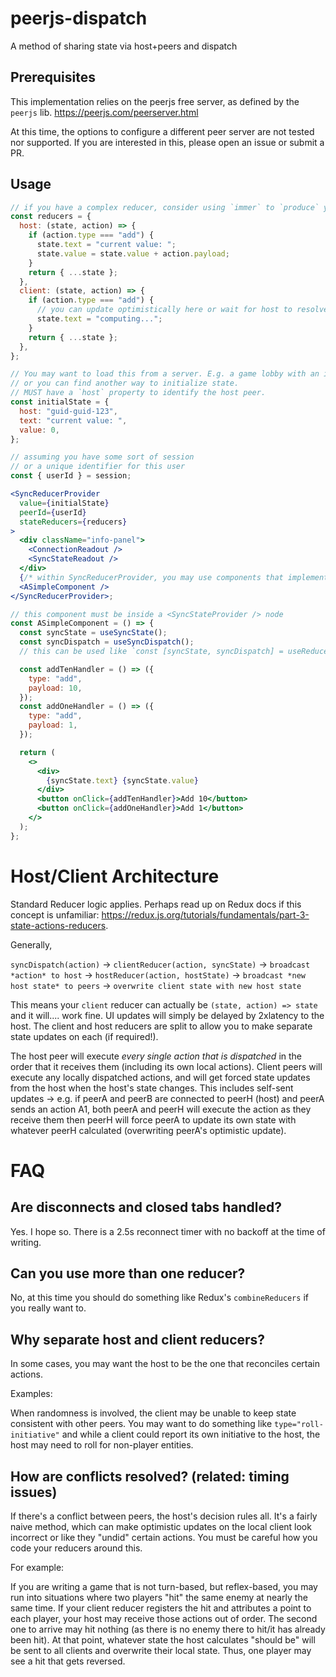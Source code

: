 # peerjs-dispatch

A method of sharing state via host+peers and dispatch

## Prerequisites

This implementation relies on the peerjs free server, as defined by the `peerjs` lib. https://peerjs.com/peerserver.html

At this time, the options to configure a different peer server are not tested nor supported. If you are interested in this, please open an issue or submit a PR.

## Usage

```jsx
// if you have a complex reducer, consider using `immer` to `produce` your new state.
const reducers = {
  host: (state, action) => {
    if (action.type === "add") {
      state.text = "current value: ";
      state.value = state.value + action.payload;
    }
    return { ...state };
  },
  client: (state, action) => {
    if (action.type === "add") {
      // you can update optimistically here or wait for host to resolve the action
      state.text = "computing...";
    }
    return { ...state };
  },
};

// You may want to load this from a server. E.g. a game lobby with an identified host.
// or you can find another way to initialize state.
// MUST have a `host` property to identify the host peer.
const initialState = {
  host: "guid-guid-123",
  text: "current value: ",
  value: 0,
};

// assuming you have some sort of session
// or a unique identifier for this user
const { userId } = session;

<SyncReducerProvider
  value={initialState}
  peerId={userId}
  stateReducers={reducers}
>
  <div className="info-panel">
    <ConnectionReadout />
    <SyncStateReadout />
  </div>
  {/* within SyncReducerProvider, you may use components that implement `useSyncState` and `useSyncDispatch` */}
  <ASimpleComponent />
</SyncReducerProvider>;
```

```jsx
// this component must be inside a <SyncStateProvider /> node
const ASimpleComponent = () => {
  const syncState = useSyncState();
  const syncDispatch = useSyncDispatch();
  // this can be used like `const [syncState, syncDispatch] = useReducer(theReducer);

  const addTenHandler = () => ({
    type: "add",
    payload: 10,
  });
  const addOneHandler = () => ({
    type: "add",
    payload: 1,
  });

  return (
    <>
      <div>
        {syncState.text} {syncState.value}
      </div>
      <button onClick={addTenHandler}>Add 10</button>
      <button onClick={addOneHandler}>Add 1</button>
    </>
  );
};
```

# Host/Client Architecture

Standard Reducer logic applies. Perhaps read up on Redux docs if this concept is unfamiliar: https://redux.js.org/tutorials/fundamentals/part-3-state-actions-reducers.

Generally,

`syncDispatch(action)` -> `clientReducer(action, syncState)` -> `broadcast *action* to host` -> `hostReducer(action, hostState)` -> `broadcast *new host state* to peers` -> `overwrite client state with new host state`

This means your `client` reducer can actually be `(state, action) => state` and it will.... work fine. UI updates will simply be delayed by 2xlatency to the host. The client and host reducers are split to allow you to make separate state updates on each (if required!).

The host peer will execute _every single action that is dispatched_ in the order that it receives them (including its own local actions). Client peers will execute any locally dispatched actions, and will get forced state updates from the host when the host's state changes. This includes self-sent updates -> e.g. if peerA and peerB are connected to peerH (host) and peerA sends an action A1, both peerA and peerH will execute the action as they receive them then peerH will force peerA to update its own state with whatever peerH calculated (overwriting peerA's optimistic update).

# FAQ

## Are disconnects and closed tabs handled?

Yes. I hope so. There is a 2.5s reconnect timer with no backoff at the time of writing.

## Can you use more than one reducer?

No, at this time you should do something like Redux's `combineReducers` if you really want to.

## Why separate host and client reducers?

In some cases, you may want the host to be the one that reconciles certain actions.

Examples:

When randomness is involved, the client may be unable to keep state consistent with other peers. You may want to do something like `type="roll-initiative"` and while a client could report its own initiative to the host, the host may need to roll for non-player entities.

## How are conflicts resolved? (related: timing issues)

If there's a conflict between peers, the host's decision rules all. It's a fairly naive method, which can make optimistic updates on the local client look incorrect or like they "undid" certain actions. You must be careful how you code your reducers around this.

For example:

If you are writing a game that is not turn-based, but reflex-based, you may run into situations where two players "hit" the same enemy at nearly the same time. If your client reducer registers the hit and attributes a point to each player, your host may receive those actions out of order. The second one to arrive may hit nothing (as there is no enemy there to hit/it has already been hit). At that point, whatever state the host calculates "should be" will be sent to all clients and overwrite their local state. Thus, one player may see a hit that gets reversed.
